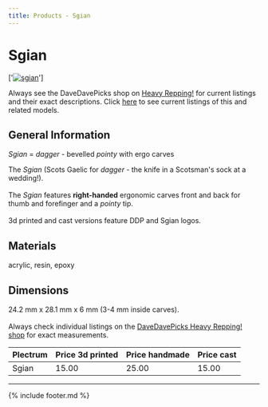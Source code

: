 ```yaml
---
title: Products - Sgian
---
```

# Sgian

['[![sgian](../../assets/images/sgian_01.jpg "Sgian")](/picks/sgian)']

Always see the DaveDavePicks shop on [Heavy Repping!](https://www.heavyrepping.com/shop/store/davedavepicks/) for current listings and their exact descriptions. Click [here](https://heavyrepping.com/davedavepicks/?s=Sgian&post_type=product) to see current listings of this and related models.

## General Information
*Sgian* = *dagger* - bevelled *pointy* with ergo carves

The *Sgian* (Scots Gaelic for *dagger* - the knife in a Scotsman's sock at a wedding!).<br/><br/>The *Sgian* features **right-handed** ergonomic carves front and back for thumb and forefinger and a *pointy* tip.<br/><br/>3d printed and cast versions feature DDP and Sgian logos.

## Materials
acrylic, resin, epoxy

## Dimensions
24.2 mm x 28.1 mm x 6 mm (3-4 mm inside carves).<br/><br/>Always check individual listings on the [DaveDavePicks Heavy Repping! shop](https://heavyrepping.com/davedavepicks/shop/) for exact measurements.

| **Plectrum**                                        | **Price 3d printed**   | **Price handmade**   | **Price cast**   |
|:----------------------------------------------------|:-----------------------|:---------------------|:-----------------|
| Sgian                                          | 15.00               | 25.00             | 15.00         |

---

{% include footer.md %}